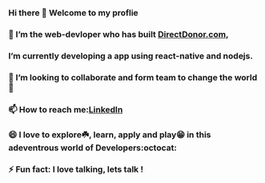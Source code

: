 ### Hi there 👋 Welcome to my proflie
### 🌱 I’m the web-devloper who has built [DirectDonor.com](https://directdonor.com),
### I’m currently developing a app using react-native and nodejs.
### 👯 I’m looking to collaborate and form team to change the world:see_no_evil: 
### 📫 How to reach me:[LinkedIn](https://linkedin.com/in/kirteeraj-malkar-7420601a0)
### 😄 I love to explore:shamrock:, learn, apply and play:grin: in this adeventrous world of Developers:octocat:
### ⚡ Fun fact: I love talking, lets talk !
<!--
**Kirteeraj/Kirteeraj** is a ✨ _special_ ✨ repository because its `README.md` (this file) appears on your GitHub profile.

Here are some ideas to get you started:

- 🔭 I’m currently working on ...
- 🌱 I’m currently learning ...
- 👯 I’m looking to collaborate on ...
- 🤔 I’m looking for help with ...
- 💬 Ask me about ...
- 📫 How to reach me: ...
- 😄 Pronouns: ...
- ⚡ Fun fact: ...
-->
